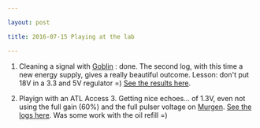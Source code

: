 ```yaml
---

layout: post

title: 2016-07-15 Playing at the lab

---
```



1.  Cleaning a signal with [Goblin](/goblin/) : done. The second log,
    with this time a new energy supply, gives a really
    beautiful outcome. Lesson: don't put 18V in a 3.3 and 5V
    regulator =) [See the results
    here](https://github.com/kelu124/echomods/blob/master/goblin/2016-07-15.md).

2.  Playign with an ATL Access 3. Getting nice echoes... of 1.3V, even
    not using the full gain (60%) and the full pulser voltage on
    [Murgen](https://github.com/kelu124/murgen-dev-kit). [See the logs
    here](https://github.com/kelu124/echomods/tree/master/retired/retroATL3).
    Was some work with the oil refill =)

